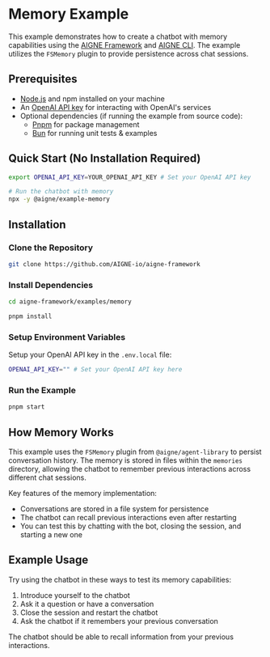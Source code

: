 # Memory Example

This example demonstrates how to create a chatbot with memory capabilities using the [AIGNE Framework](https://github.com/AIGNE-io/aigne-framework) and [AIGNE CLI](https://github.com/AIGNE-io/aigne-framework/blob/main/docs/cli.md). The example utilizes the `FSMemory` plugin to provide persistence across chat sessions.

## Prerequisites

- [Node.js](https://nodejs.org) and npm installed on your machine
- An [OpenAI API key](https://platform.openai.com/api-keys) for interacting with OpenAI's services
- Optional dependencies (if running the example from source code):
  - [Pnpm](https://pnpm.io) for package management
  - [Bun](https://bun.sh) for running unit tests & examples

## Quick Start (No Installation Required)

```bash
export OPENAI_API_KEY=YOUR_OPENAI_API_KEY # Set your OpenAI API key

# Run the chatbot with memory
npx -y @aigne/example-memory
```

## Installation

### Clone the Repository

```bash
git clone https://github.com/AIGNE-io/aigne-framework
```

### Install Dependencies

```bash
cd aigne-framework/examples/memory

pnpm install
```

### Setup Environment Variables

Setup your OpenAI API key in the `.env.local` file:

```bash
OPENAI_API_KEY="" # Set your OpenAI API key here
```

### Run the Example

```bash
pnpm start
```

## How Memory Works

This example uses the `FSMemory` plugin from `@aigne/agent-library` to persist conversation history. The memory is stored in files within the `memories` directory, allowing the chatbot to remember previous interactions across different chat sessions.

Key features of the memory implementation:

- Conversations are stored in a file system for persistence
- The chatbot can recall previous interactions even after restarting
- You can test this by chatting with the bot, closing the session, and starting a new one

## Example Usage

Try using the chatbot in these ways to test its memory capabilities:

1. Introduce yourself to the chatbot
2. Ask it a question or have a conversation
3. Close the session and restart the chatbot
4. Ask the chatbot if it remembers your previous conversation

The chatbot should be able to recall information from your previous interactions.
